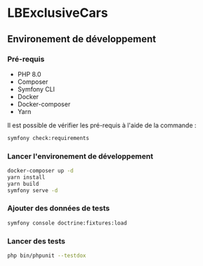 # LBExclusiveCars
## Environement de développement
### Pré-requis
 * PHP 8.0
 * Composer
 * Symfony CLI
 * Docker
 * Docker-composer
 * Yarn

 Il est possible de vérifier les pré-requis à l'aide de la commande :

 ```bash
symfony check:requirements
 ``` 
### Lancer l'environement de développement
```bash
docker-composer up -d
yarn install
yarn build
symfony serve -d
```
### Ajouter des données de tests
```bash
symfony console doctrine:fixtures:load
```

### Lancer des tests
```bash
php bin/phpunit --testdox
```